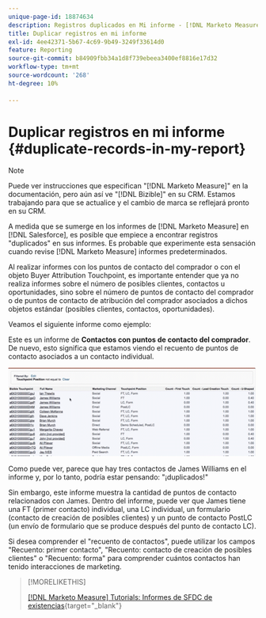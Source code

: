 ```yaml
---
unique-page-id: 18874634
description: Registros duplicados en Mi informe - [!DNL Marketo Measure]
title: Duplicar registros en mi informe
exl-id: 4ee42371-5b67-4c69-9b49-3249f33614d0
feature: Reporting
source-git-commit: b84909fbb34a1d8f739ebeea3400ef8816e17d32
workflow-type: tm+mt
source-wordcount: '268'
ht-degree: 10%

---
```


# Duplicar registros en mi informe {#duplicate-records-in-my-report}

>[!NOTE]
>
>Puede ver instrucciones que especifican &quot;[!DNL Marketo Measure]&quot; en la documentación, pero aún así ve &quot;[!DNL Bizible]&quot; en su CRM. Estamos trabajando para que se actualice y el cambio de marca se reflejará pronto en su CRM.

A medida que se sumerge en los informes de [!DNL Marketo Measure] en [!DNL Salesforce], es posible que empiece a encontrar registros &quot;duplicados&quot; en sus informes. Es probable que experimente esta sensación cuando revise [!DNL Marketo Measure] informes predeterminados.

Al realizar informes con los puntos de contacto del comprador o con el objeto Buyer Attribution Touchpoint, es importante entender que ya no realiza informes sobre el número de posibles clientes, contactos u oportunidades, sino sobre el número de puntos de contacto del comprador o de puntos de contacto de atribución del comprador asociados a dichos objetos estándar (posibles clientes, contactos, oportunidades).

Veamos el siguiente informe como ejemplo:

Este es un informe de **Contactos con puntos de contacto del comprador**. De nuevo, esto significa que estamos viendo el recuento de puntos de contacto asociados a un contacto individual.

![](assets/1.gif)

Como puede ver, parece que hay tres contactos de James Williams en el informe y, por lo tanto, podría estar pensando: &quot;¡duplicados!&quot;

Sin embargo, este informe muestra la cantidad de puntos de contacto relacionados con James. Dentro del informe, puede ver que James tiene una FT (primer contacto) individual, una LC individual, un formulario (contacto de creación de posibles clientes) y un punto de contacto PostLC (un envío de formulario que se produce después del punto de contacto LC).

Si desea comprender el &quot;recuento de contactos&quot;, puede utilizar los campos &quot;Recuento: primer contacto&quot;, &quot;Recuento: contacto de creación de posibles clientes&quot; o &quot;Recuento: forma&quot; para comprender cuántos contactos han tenido interacciones de marketing.

>[!MORELIKETHIS]
>
>[[!DNL Marketo Measure] Tutorials: Informes de SFDC de existencias](https://experienceleague.adobe.com/en/docs/marketo-measure-learn/tutorials/onboarding/marketo-measure-102/stock-salesforce-reports){target="_blank"}
